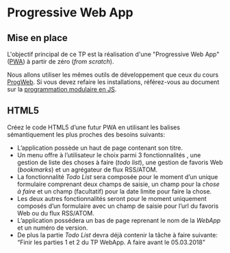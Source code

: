 # Progressive Web App 

## Mise en place

L'objectif principal de ce TP est la réalisation d'une "Progressive Web App" ([PWA](https://fr.wikipedia.org/wiki/Progressive_web_app)) à partir de zéro (*from scratch*).

Nous allons utiliser les mêmes outils de développement que ceux du cours [
ProgWeb](https://chabloz.eu/progweb). Si vous devez refaire les installations, référez-vous au document sur la [programmation modulaire en JS](../progweb/module_base.md).

## HTML5


Créez le code HTML5 d’une futur  PWA  en utilisant les balises sémantiquement les plus proches des besoins suivants:

-   L’application possède un haut de page contenant son titre.
-   Un menu offre à l’utilisateur le choix parmi 3 fonctionnalités , une gestion de liste des choses à faire (_todo list_), une gestion de favoris Web (_bookmarks_) et un agrégateur de flux RSS/ATOM.
-   La fonctionnalité  _Todo List_  sera composée pour le moment d’un unique formulaire comprenant deux champs de saisie, un champ pour la  _chose à faire_  et un champ (facultatif) pour la date limite pour faire la chose.
-   Les deux autres fonctionnalités seront pour le moment uniquement composés d’un formulaire avec un champ de saisie pour l’url du favoris Web ou du flux RSS/ATOM.
-   L’application possédera un bas de page reprenant le nom de la  _WebApp_  et un numéro de version.
-   De plus la partie  _Todo List_  devra déjà contenir la tâche à faire suivante: “Finir les parties 1 et 2 du TP WebApp. A faire avant le 05.03.2018”



<!--stackedit_data:
eyJoaXN0b3J5IjpbLTYxMzcwMTAxN119
-->
